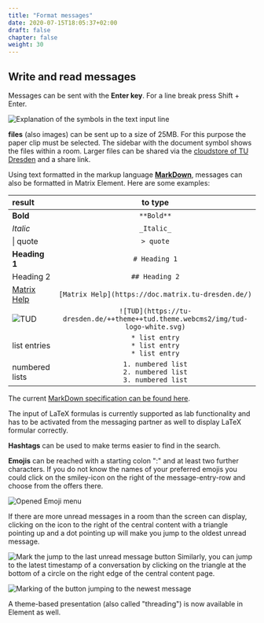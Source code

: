 ```yaml
---
title: "Format messages"
date: 2020-07-15T18:05:37+02:00
draft: false
chapter: false
weight: 30
---
```


## Write and read messages

Messages can be sent with the **Enter key**. For a line break press Shift + Enter.

![Explanation of the symbols in the text input line](/images/01_Textformatting_en.webp)

**files** (also images) can be sent up to a size of 25MB. For this purpose the paper clip must be selected. The sidebar with the document symbol shows the files within a room. Larger files can be shared via the [cloudstore of TU Dresden](https://cloudstore.zih.tu-dresden.de) and a share link.

Using text formatted in the markup language [**MarkDown**](https://de.wikipedia.org/wiki/Markdown), messages can also be formatted in Matrix Element. Here are some examples:

| result | to type |
|:------------------------------------------------------------------------------- |:-------------------------------------------------------------------------------------:|
| **Bold**                                                                        | ```**Bold**```                                                                        |
| *Italic*                                                                        | ```_Italic_```                                                                        |
| \| quote                                                                        | ```> quote```                                                                         |
| **Heading 1**                                                                   | ```# Heading 1```                                                                     |
| Heading 2                                                                       | ```## Heading 2```                                                                    |
| [Matrix Help](https://doc.matrix.tu-dresden.de/)                                | ```[Matrix Help](https://doc.matrix.tu-dresden.de/)```                                |
| ![TUD](https://tu-dresden.de/++theme++tud.theme.webcms2/img/tud-logo-white.svg) | ```![TUD](https://tu-dresden.de/++theme++tud.theme.webcms2/img/tud-logo-white.svg)``` |
| list entries                                                                    | ```* list entry```<br/>```* list entry```<br/>```* list entry```<br/>                 |
| numbered lists                                                                  | ```1. numbered list```<br/>```2. numbered list```<br/>```3. numbered list```<br/>     |

The current [MarkDown specification can be found here](https://spec.commonmark.org/current/).

The input of LaTeX formulas is currently supported as lab functionality and has to be activated from the messaging partner as well to display LaTeX formular correctly.

**Hashtags** can be used to make terms easier to find in the search.

**Emojis** can be reached with a starting colon ":" and at least two further characters. If you do not know the names of your preferred emojis you could click on the smiley-icon on the right of the message-entry-row and choose from the offers there.

![Opened Emoji menu](/images/14_Direktnachricht14.webp)

If there are more unread messages in a room than the screen can display, clicking on the icon to the right of the central content with a triangle pointing up and a dot pointing up will make you jump to the oldest unread message.

![Mark the jump to the last unread message button](/images/18_Sprung_hoch.webp)
Similarly, you can jump to the latest timestamp of a conversation by clicking on the triangle at the bottom of a circle on the right edge of the central content page.

![Marking of the button jumping to the newest message](/images/18_Sprung_nach_unten.webp)

A theme-based presentation (also called "threading") is now available in Element as well.
